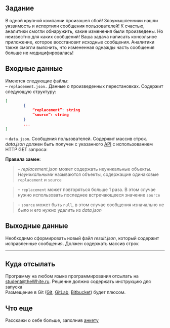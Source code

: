 ## Задание
В одной крупной компании произошел сбой! Злоумышленники нашли уязвимость и испортили сообщения пользователей! К счастью, аналитики смогли обнаружить, какие изменения были произведены. Но неизвестно для каких сообщений! Ваша задача написать консольное приложение, которое восстановит исходные сообщения. Аналитики также смогли выяснить, что измененная однажды часть сообщения больше не модицифировалась!
## Входные данные
Имеются следующие файлы: <br/>
– `replacement.json.` Данные о произведенных перестановках. Содержит следующую структуру:
```JSON
[
        {
            “replacement”: string
            “source”: string
        }
        ...
]
```
– `data.json`. Сообщения пользователей. Содержит массив строк. *data.json* должен быть получен с указанного [API](https://raw.githubusercontent.com/thewhitesoft/student-2023-assignment/main/data.json) с использованием HTTP GET запроса:

**Правила замен**:
> –  *replacement.json* может содержать неуникальные объекты. *Неуникальными* называются объекты, содержащие одинаковые `replacement` и `source`

> – `replacement` может повторяться больше 1 раза. В этом случае нужно использовать последнее встречающееся значение `source`

> – `source` может быть `null`, в этом случае сообщения изначально не было и его нужно удалить из *data.json*
## Выходные данные
Необходимо сформировать новый файл *result.json*, который содержит исправленные сообщения. Должен содержать массив строк

---
## Куда отсылать
Программу на любом языке программирования отсылать на [student@theWhite.ru](mailto:student@theWhite.ru). Решение должно содержать инструкцию для запуска<br/>
Размещение в Git ([Git](https://github.com/), [GitLab](https://about.gitlab.com/), [Bitbucket](https://bitbucket.org/dashboard/overview)) будет плюсом.
## Что еще
Расскажи о себе больше, заполнив [анкету](https://forms.gle/YrYnA8o2gaaHNN6p7)
